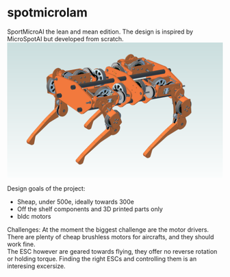 # spotmicrolam
SportMicroAI the lean and mean edition.
The design is inspired by MicroSpotAI but developed from scratch.
![Logo](/images/sma_lam_1.png)

Design goals of the project:
* Sheap, under 500e, ideally towards 300e
* Off the shelf components and 3D printed parts only
* bldc motors

Challenges:
At the moment the biggest challenge are the motor drivers.  There are plenty of cheap brushless motors for aircrafts, and they should work fine.  
The ESC however are geared towards flying, they offer no reverse rotation or holding torque.  Finding the right ESCs and controlling them is an interesing excersize. 
